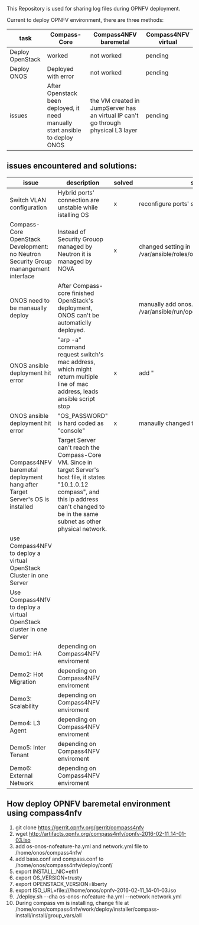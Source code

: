 This Repository is used for sharing log files during OPNFV deployment.

Current to deploy OPNFV environment, there are three methods:


task | Compass-Core | Compass4NFV baremetal | Compass4NFV virtual
---- | -------------| --------------------- | -------------------
Deploy OpenStack  | worked | not worked | pending
Deploy ONOS | Deployed with error | not worked | pending
issues | After Openstack been deployed, it need manually start ansible to deploy ONOS | the VM created in JumpServer has an virtual IP can't go through physical L3 layer | pending


issues encountered and solutions: 
-------------------

issue | description | solved | solution
----- | ----------- | ------ | ---------
Switch VLAN configuration | Hybrid ports' connection are unstable while istalling OS | x | reconfigure ports' setting
Compass-Core OpenStack Development: no Neutron Security Group manangement interface | Instead of Security Grouop managed by Neutron it is managed by NOVA | x | changed setting in /var/ansible/roles/onos_cluster/group_vars/all
ONOS need to be manaually deploy | After Compass-core finished OpenStack's deployment, ONOS can't be automaticlly deployed. | | manually add onos.yml file at /var/ansible/run/openstack-xxxxx/
ONOS ansible deployment hit error | "arp -a" command request switch's mac address, which might return multiple line of mac address, leads ansible script stop | x | add "| tail -1" at the end of the commnad
ONOS ansible deployment hit error | "OS_PASSWORD" is hard coded as "console" | x | manaully changed to "admin"
Compass4NFV baremetal deployment hang after Target Server's OS is installed | Target Server can't reach the Compass-Core VM. Since in target Server's host file, it states "10.1.0.12 compass", and this ip address can't changed to be in the same subnet as other physical network. | | | 
use Compass4NFV to deploy a virtual OpenStack Cluster in one Server | | | 
Use Compass4NfV to deploy a virtual OpenStack cluster in one Server | | | 
Demo1: HA | depending on Compass4NFV enviroment| | 
Demo2: Hot Migration | depending on Compass4NFV enviroment | |
Demo3: Scalability | depending on Compass4NFV enviroment | |
Demo4: L3 Agent | depending on Compass4NFV enviroment | |
Demo5: Inter Tenant | depending on Compass4NFV enviroment | |
Demo6: External Network | depending on Compass4NFV enviroment | |


How deploy OPNFV baremetal environment using compass4nfv
--------------------
1. git clone https://gerrit.opnfv.org/gerrit/compass4nfv
2. wget http://artifacts.opnfv.org/compass4nfv/opnfv-2016-02-11_14-01-03.iso
3. add os-onos-nofeature-ha.yml and network.yml file to /home/onos/compass4nfv/
4. add base.conf and compass.conf to /home/onos/compass4nfv/deploy/conf/
4. export INSTALL_NIC=eth1
5. export OS_VERSION=trusty
6. export OPENSTACK_VERSION=liberty
7. export ISO_URL=file:///home/onos/opnfv-2016-02-11_14-01-03.iso
8. ./deploy.sh --dha os-onos-nofeature-ha.yml --network network.yml
9. During compass vm is installing, change file at 
	/home/onos/compass4nfv/work/deploy/installer/compass-install/install/group_vars/all


